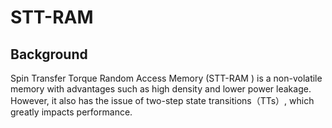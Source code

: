 <h1>STT-RAM</h1>
<h2>Background</h2>
Spin Transfer Torque Random Access Memory (STT-RAM ) is a non-volatile memory with advantages such as high density and lower power leakage. However, it also has the issue of two-step state transitions（TTs）, which greatly impacts performance. 
